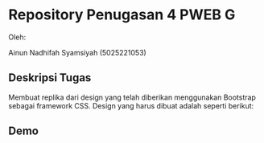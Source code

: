 # Repository Penugasan 4 PWEB G

Oleh:

Ainun Nadhifah Syamsiyah (5025221053)

## Deskripsi Tugas

Membuat replika dari design yang telah diberikan menggunakan Bootstrap sebagai framework CSS. Design yang harus dibuat adalah seperti berikut:

## Demo
